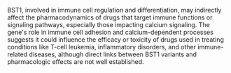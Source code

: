 BST1, involved in immune cell regulation and differentiation, may indirectly affect the pharmacodynamics of drugs that target immune functions or signaling pathways, especially those impacting calcium signaling. The gene's role in immune cell adhesion and calcium-dependent processes suggests it could influence the efficacy or toxicity of drugs used in treating conditions like T-cell leukemia, inflammatory disorders, and other immune-related diseases, although direct links between BST1 variants and pharmacologic effects are not well established.